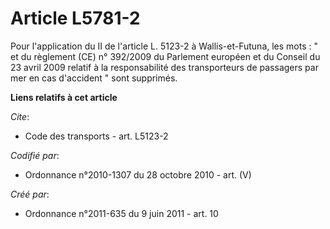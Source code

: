 # Article L5781-2

Pour l'application du II de l'article L. 5123-2 à Wallis-et-Futuna, les mots : " et du règlement (CE) n° 392/2009 du
Parlement européen et du Conseil du 23 avril 2009 relatif à la responsabilité des transporteurs de passagers par mer en cas
d'accident " sont supprimés.

**Liens relatifs à cet article**

_Cite_:

  - Code des transports - art. L5123-2

_Codifié par_:

  - Ordonnance n°2010-1307 du 28 octobre 2010 - art. (V)

_Créé par_:

  - Ordonnance n°2011-635 du 9 juin 2011 - art. 10
